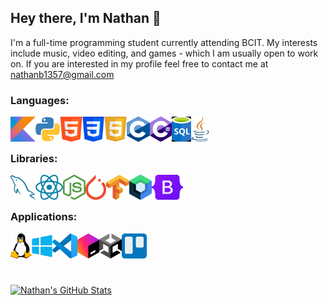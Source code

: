 ## Hey there, I'm Nathan 👋

I'm a full-time programming student currently attending BCIT. My interests include music, video editing, and games - which I am usually open to work on.
If you are interested in my profile feel free to contact me at [nathanb1357@gmail.com](https://nathanb1357@gmail.com)

### Languages:
<img align="left" title="Kotlin" height="40px" src="Images/kotlin.png"/>
<img align="left" title="Python" height="40px" src="Images/python.png"/>
<img align="left" title="HTML" height="40px" src="Images/html.png"/>
<img align="left" title="CSS" height="40px" src="Images/css.png"/>
<img align="left" title="JavaScript" height="40px" src="Images/javascript.png"/>
<img align="left" title="C" height="40px" src="Images/c.png"/>
<img align="left" title="C#" height="40px" src="Images/csharp.png"/>
<img align="left" title="SQL" height="40px" src="Images/sql.png"/>
<img align="left" title="Java" height="40px" src="Images/java.png"/>
<br/><br/>

### Libraries:
<img align="left" title="MySQL" height="40px" src="Images/mysql.png"/>
<img align="left" title="React" height="40px" src="Images/react.png"/>
<img align="left" title="Node.js" height="40px" src="Images/node.png"/>
<img align="left" title="PyTorch" height="40px" src="Images/pytorch.png"/>
<img align="left" title="Tensorflow" height="40px" src="Images/tensorflow.png"/>
<img align="left" title="Jetpack Compose" height="40px" src="Images/compose.png"/>
<img align="left" title="Bootstrap" height="40px" src="Images/bootstrap.png"/>
<br/><br/>

### Applications:
<img align="left" title="Linux" height="40px" src="Images/linux.png"/>
<img align="left" title="Windows" height="40px" src="Images/windows.png"/>
<img align="left" title="VSCode" height="40px" src="Images/vscode.png"/>
<img align="left" title="Jetbrains" height="40px" src="Images/jetbrains.png"/>
<img align="left" title="Unity" height="40px" src="Images/unity.png"/>
<img align="left" title="Trello" height="40px" src="Images/trello.png"/>
<br/><br/>
<br/><br/>

[![Nathan's GitHub Stats](https://github-readme-stats.vercel.app/api?username=nathanb1357)](https://github.com/anuraghazra/github-readme-stats)